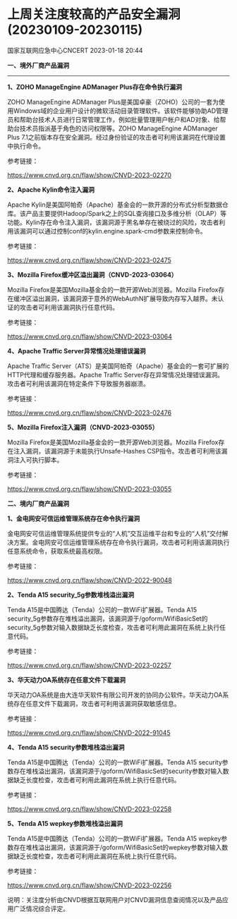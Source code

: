 #  上周关注度较高的产品安全漏洞(20230109-20230115)   
 国家互联网应急中心CNCERT   2023-01-18 20:44  
  
**一、境外厂商产品漏洞**  
****  
  
**1、ZOHO ManageEngine ADManager Plus存在命令执行漏洞**  
  
ZOHO ManageEngine ADManager Plus是美国卓豪（ZOHO）公司的一套为使用Windows域的企业用户设计的微软活动目录管理软件。该软件能够协助AD管理员和帮助台技术人员进行日常管理工作，例如批量管理用户帐户和AD对象、给帮助台技术员指派基于角色的访问权限等。ZOHO ManageEngine ADManager
Plus 7.1之前版本存在安全漏洞。经过身份验证的攻击者可利用该漏洞在代理设置中执行命令。  
  
参考链接：  
  
https://www.cnvd.org.cn/flaw/show/CNVD-2023-02270  
  
**2、Apache Kylin命令注入漏洞**  
  
Apache Kylin是美国阿帕奇（Apache）基金会的一款开源的分布式分析型数据仓库。该产品主要提供Hadoop/Spark之上的SQL查询接口及多维分析（OLAP）等功能。Kylin存在命令注入漏洞，该漏洞源于黑名单存在被绕过的风险，攻击者利用该漏洞可以通过控制conf的kylin.engine.spark-cmd参数来控制命令。  
  
参考链接：  
  
https://www.cnvd.org.cn/flaw/show/CNVD-2023-02475  
  
**3、Mozilla Firefox缓冲区溢出漏洞（CNVD-2023-03064）**  
  
  
Mozilla Firefox是美国Mozilla基金会的一款开源Web浏览器。Mozilla Firefox存在缓冲区溢出漏洞，该漏洞源于意外的WebAuthN扩展导致内存写入越界。未认证的攻击者可利用该漏洞执行任意代码。  
  
参考链接：  
  
https://www.cnvd.org.cn/flaw/show/CNVD-2023-03064  
  
**4、Apache Traffic Server异常情况处理错误漏洞**  
  
  
Apache Traffic Server（ATS）是美国阿帕奇（Apache）基金会的一套可扩展的HTTP代理和缓存服务器。Apache Traffic Server存在异常情况处理错误漏洞。攻击者可利用该漏洞在特定条件下导致服务器崩溃。  
  
参考链接：  
  
https://www.cnvd.org.cn/flaw/show/CNVD-2023-02476  
  
**5、Mozilla Firefox注入漏洞（CNVD-2023-03055）**  
  
  
Mozilla Firefox是美国Mozilla基金会的一款开源Web浏览器。Mozilla Firefox存在注入漏洞，该漏洞源于未能执行Unsafe-Hashes CSP指令。攻击者可利用该漏洞注入可执行脚本。  
  
参考链接：  
  
https://www.cnvd.org.cn/flaw/show/CNVD-2023-03055  
  
  
**二、境内厂商产品漏洞**  
  
**1、金电网安可信运维管理系统存在命令执行漏洞**  
  
金电网安可信运维管理系统提供专业的“人机”交互运维平台和专业的“人机”交付解决方案。金电网安可信运维管理系统存在命令执行漏洞，攻击者可利用该漏洞执行任意系统命令，获取系统最高权限。  
  
参考链接：  
  
https://www.cnvd.org.cn/flaw/show/CNVD-2022-90048  
  
**2、Tenda A15 security_5g参数堆栈溢出漏洞**  
  
Tenda A15是中国腾达（Tenda）公司的一款WiFi扩展器。Tenda A15 security_5g参数存在堆栈溢出漏洞，该漏洞源于/goform/WifiBasicSet的security_5g参数对输入数据缺乏长度检查，攻击者可利用此漏洞在系统上执行任意代码。  
  
参考链接：  
  
https://www.cnvd.org.cn/flaw/show/CNVD-2023-02257  
  
**3、华天动力OA系统存在任意文件下载漏洞**  
  
华天动力OA系统是由大连华天软件有限公司开发的协同办公软件。华天动力OA系统存在任意文件下载漏洞，攻击者可利用该漏洞获取敏感信息。  
  
参考链接：  
  
https://www.cnvd.org.cn/flaw/show/CNVD-2022-91045  
  
**4、Tenda A15 security参数堆栈溢出漏洞**  
  
Tenda A15是中国腾达（Tenda）公司的一款WiFi扩展器。Tenda A15 security参数存在堆栈溢出漏洞，该漏洞源于/goform/WifiBasicSet的security参数对输入数据缺乏长度检查，攻击者可利用此漏洞在系统上执行任意代码。  
  
参考链接：  
  
https://www.cnvd.org.cn/flaw/show/CNVD-2023-02258  
  
**5、Tenda A15 wepkey参数堆栈溢出漏洞**  
  
Tenda A15是中国腾达（Tenda）公司的一款WiFi扩展器。Tenda A15 wepkey参数存在堆栈溢出漏洞，该漏洞源于/goform/WifiBasicSet的wepkey参数对输入数据缺乏长度检查，攻击者可利用此漏洞在系统上执行任意代码。  
  
参考链接：  
  
https://www.cnvd.org.cn/flaw/show/CNVD-2023-02256  
  
  
说明：关注度分析由CNVD根据互联网用户对CNVD漏洞信息查阅情况以及产品应用广泛情况综合评定。  
  
